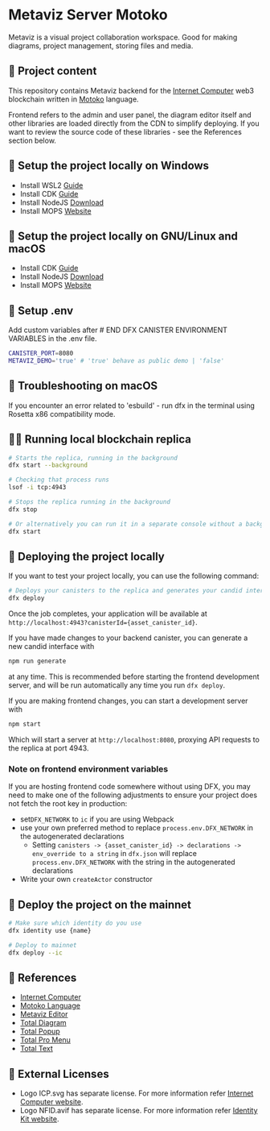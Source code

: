 # Metaviz Server Motoko

Metaviz is a visual project collaboration workspace. Good for making diagrams, project management, storing files and media.

## 🎁 Project content

This repository contains Metaviz backend for the [Internet Computer](https://internetcomputer.org/) web3 blockchain written in [Motoko](https://github.com/dfinity/motoko) language.

Frontend refers to the admin and user panel, the diagram editor itself and other libraries are loaded directly from the CDN to simplify deploying. If you want to review the source code of these libraries - see the References section below.

## 🚀 Setup the project locally on Windows

- Install WSL2 [Guide](https://learn.microsoft.com/en-us/windows/wsl/install)
- Install CDK [Guide](https://internetcomputer.org/docs/current/developer-docs/getting-started/install/)
- Install NodeJS [Download](https://nodejs.org/en/download/)
- Install MOPS [Website](https://mops.one/)

## 🚀 Setup the project locally on GNU/Linux and macOS

- Install CDK [Guide](https://internetcomputer.org/docs/current/developer-docs/getting-started/install/)
- Install NodeJS [Download](https://nodejs.org/en/download/)
- Install MOPS [Website](https://mops.one/)

## 🔧 Setup .env

Add custom variables after # END DFX CANISTER ENVIRONMENT VARIABLES in the .env file.

```bash
CANISTER_PORT=8080
METAVIZ_DEMO='true' # 'true' behave as public demo | 'false'
```

## 🐞 Troubleshooting on macOS

If you encounter an error related to 'esbuild' - run dfx in the terminal using Rosetta x86 compatibility mode.

## 🏃‍♂️ Running local blockchain replica

```bash
# Starts the replica, running in the background
dfx start --background

# Checking that process runs
lsof -i tcp:4943

# Stops the replica running in the background
dfx stop
```

```bash
# Or alternatively you can run it in a separate console without a background process
dfx start
```

## 🚚 Deploying the project locally

If you want to test your project locally, you can use the following command:

```bash
# Deploys your canisters to the replica and generates your candid interface
dfx deploy
```

Once the job completes, your application will be available at `http://localhost:4943?canisterId={asset_canister_id}`.

If you have made changes to your backend canister, you can generate a new candid interface with

```bash
npm run generate
```

at any time. This is recommended before starting the frontend development server, and will be run automatically any time you run `dfx deploy`.

If you are making frontend changes, you can start a development server with

```bash
npm start
```

Which will start a server at `http://localhost:8080`, proxying API requests to the replica at port 4943.

### Note on frontend environment variables

If you are hosting frontend code somewhere without using DFX, you may need to make one of the following adjustments to ensure your project does not fetch the root key in production:

- set`DFX_NETWORK` to `ic` if you are using Webpack
- use your own preferred method to replace `process.env.DFX_NETWORK` in the autogenerated declarations
  - Setting `canisters -> {asset_canister_id} -> declarations -> env_override to a string` in `dfx.json` will replace `process.env.DFX_NETWORK` with the string in the autogenerated declarations
- Write your own `createActor` constructor

## 🚛 Deploy the project on the mainnet

```bash
# Make sure which identity do you use
dfx identity use {name}

# Deploy to mainnet
dfx deploy --ic
```

## 🔗 References

- [Internet Computer](https://internetcomputer.org)
- [Motoko Language](https://github.com/dfinity/motoko)
- [Metaviz Editor](https://github.com/dariuszdawidowski/metaviz-editor)
- [Total Diagram](https://github.com/dariuszdawidowski/total-diagram)
- [Total Popup](https://github.com/dariuszdawidowski/total-popup)
- [Total Pro Menu](https://github.com/dariuszdawidowski/total-pro-menu)
- [Total Text](https://github.com/dariuszdawidowski/total-text)

## 📝 External Licenses

- Logo ICP.svg has separate license. For more information refer [Internet Computer website](https://internetcomputer.org).
- Logo NFID.avif has separate license. For more information refer [Identity Kit website](https://docs.identitykit.xyz).
